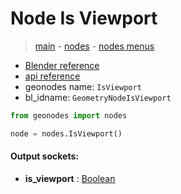 # Node Is Viewport

> [main](../structure.md) - [nodes](nodes.md) - [nodes menus](nodes_menus.md)

- [Blender reference](https://docs.blender.org/manual/en/latest/modeling/geometry_nodes/input/is_viewport.html)
- [api reference](https://docs.blender.org/api/current/bpy.types.GeometryNodeIsViewport.html)
- geonodes name: `IsViewport`
- bl_idname: `GeometryNodeIsViewport`

```python
from geonodes import nodes

node = nodes.IsViewport()
```

#### Output sockets:

- **is_viewport** : [Boolean](Boolean.md)


